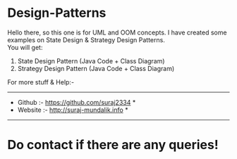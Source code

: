 # Design-Patterns

Hello there, so this one is for UML and OOM concepts. I have created some examples on State Design & Strategy Design Patterns.  
You will get:  
1. State Design Pattern (Java Code + Class Diagram)  
2. Strategy Design Pattern (Java Code + Class Diagram)  

For more stuff & Help:-  
*******************************************  
* Github  :- https://github.com/suraj2334 *  
* Website :- http://suraj-mundalik.info   *   
*******************************************  


<b><h1>Do contact if there are any queries!</h1></b>  